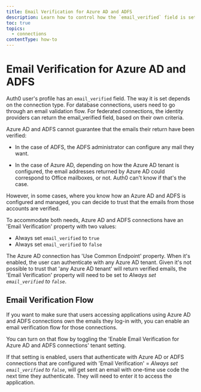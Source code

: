 ```yaml
---
title: Email Verification for Azure AD and ADFS
description: Learn how to control how the `email_verified` field is set for Azure AD and ADFS
toc: true
topics:
  - connections
contentType: how-to
---
```

#  Email Verification for Azure AD and ADFS

Auth0 user's profile has an `email_verified` field. The way it is set depends on the connection type. For database connections, users need to go through an email validation flow. For federated connections, the identity providers can return the email_verified field, based on their own criteria.

Azure AD and ADFS cannot guarantee that the emails their return have been verified: 

- In the case of ADFS, the ADFS administrator can configure any mail they want. 

- In the case of Azure AD, depending on how the Azure AD tenant is configured, the email addresses returned by Azure AD could correspond to Office mailboxes, or not. Auth0 can't know if that's the case.

However, in some cases, where you know how an Azure AD and ADFS is configured and managed, you can decide to trust that the emails from those accounts are verified.

To accommodate both needs, Azure AD and ADFS connections have an 'Email Verification' property with two values:

- Always set `email_verified` to `true`
- Always set `email_verified` to `false`

The Azure AD connection has 'Use Common Endpoint' property. When it's enabled, the user can authenticate with any Azure AD tenant. Given it's not possible to trust that 'any Azure AD tenant' will return verified emails, the 'Email Verification' property will need to be set to *Always set `email_verified` to `false`*.

##  Email Verification Flow

If you want to make sure that users accessing applications using Azure AD and ADFS connections own the emails they log-in with, you can enable an email verification flow for those connections.

You can turn on that flow by toggling the 'Enable Email Verification for Azure AD and ADFS connections' tenant setting.

If that setting is enabled, users that authenticate with Azure AD or ADFS connections that are configured with 'Email Verification' = *Always set `email_verified` to `false`*, will get sent an email with one-time use code the next time they authenticate. They will need to enter it to access the application.

